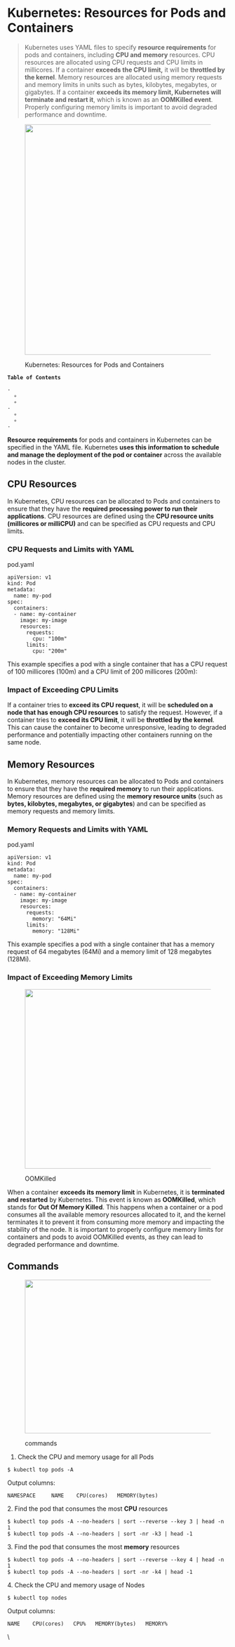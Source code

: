 # Kubernetes: Resources for Pods and Containers

> Kubernetes uses YAML files to specify **resource requirements** for pods and containers, including **CPU and memory** resources. CPU resources are allocated using CPU requests and CPU limits in millicores. If a container **exceeds the CPU limit,** it will be **throttled by the kernel**. Memory resources are allocated using memory requests and memory limits in units such as bytes, kilobytes, megabytes, or gigabytes. If a container **exceeds its memory limit, Kubernetes will terminate and restart it**, which is known as an **OOMKilled event**. Properly configuring memory limits is important to avoid degraded performance and downtime.

<figure><img src="https://miro.medium.com/v2/resize:fit:700/1*u5Qa0dHS6QHp0ks1KCuujw.png" alt="" height="525" width="700"><figcaption><p>Kubernetes: Resources for Pods and Containers</p></figcaption></figure>

<pre><code><strong>Table of Contents
</strong>
· 
  ∘ 
  ∘ 
· 
  ∘ 
  ∘ 
· 
</code></pre>

**Resource** **requirements** for pods and containers in Kubernetes can be specified in the YAML file. Kubernetes **uses this information to schedule and manage the deployment of the pod or container** across the available nodes in the cluster.

## CPU Resources <a href="#b19a" id="b19a"></a>

In Kubernetes, CPU resources can be allocated to Pods and containers to ensure that they have the **required processing power to run their applications**. CPU resources are defined using the **CPU resource units (millicores or milliCPU)** and can be specified as CPU requests and CPU limits.

### CPU Requests and Limits with YAML <a href="#57b8" id="57b8"></a>

pod.yaml

```
apiVersion: v1
kind: Pod
metadata:
  name: my-pod
spec:
  containers:
  - name: my-container
    image: my-image
    resources:
      requests:
        cpu: "100m"
      limits:
        cpu: "200m"
```

This example specifies a pod with a single container that has a CPU request of 100 millicores (100m) and a CPU limit of 200 millicores (200m):

### Impact of Exceeding CPU Limits <a href="#effb" id="effb"></a>

If a container tries to **exceed its CPU request**, it will be **scheduled on a node that has enough CPU resources** to satisfy the request. However, if a container tries to **exceed its CPU limit**, it will be **throttled by the kernel**. This can cause the container to become unresponsive, leading to degraded performance and potentially impacting other containers running on the same node.

## Memory Resources <a href="#b0f6" id="b0f6"></a>

In Kubernetes, memory resources can be allocated to Pods and containers to ensure that they have the **required memory** to run their applications. Memory resources are defined using the **memory resource units** (such as **bytes, kilobytes, megabytes, or gigabytes**) and can be specified as memory requests and memory limits.

### Memory Requests and Limits with YAML <a href="#9874" id="9874"></a>

pod.yaml

```
apiVersion: v1
kind: Pod
metadata:
  name: my-pod
spec:
  containers:
  - name: my-container
    image: my-image
    resources:
      requests:
        memory: "64Mi"
      limits:
        memory: "128Mi"
```

This example specifies a pod with a single container that has a memory request of 64 megabytes (64Mi) and a memory limit of 128 megabytes (128Mi).

### Impact of Exceeding Memory Limits <a href="#7ae5" id="7ae5"></a>

<figure><img src="https://miro.medium.com/v2/resize:fit:700/1*nczJHKct1Gg5gl4C6eAktw.png" alt="" height="409" width="700"><figcaption><p>OOMKilled</p></figcaption></figure>

When a container **exceeds its memory limit** in Kubernetes, it is **terminated and restarted** by Kubernetes. This event is known as **OOMKilled**, which stands for **Out Of Memory Killed**. This happens when a container or a pod consumes all the available memory resources allocated to it, and the kernel terminates it to prevent it from consuming more memory and impacting the stability of the node. It is important to properly configure memory limits for containers and pods to avoid OOMKilled events, as they can lead to degraded performance and downtime.

## Commands <a href="#6902" id="6902"></a>

<figure><img src="https://miro.medium.com/v2/resize:fit:700/1*3QEUiPb8jSMAvuqsAaVWTw.png" alt="" height="350" width="700"><figcaption><p>commands</p></figcaption></figure>

1. Check the CPU and memory usage for all Pods

```
$ kubectl top pods -A
```

Output columns:

```
NAMESPACE     NAME    CPU(cores)   MEMORY(bytes)
```

2\. Find the pod that consumes the most **CPU** resources

```
$ kubectl top pods -A --no-headers | sort --reverse --key 3 | head -n 1
$ kubectl top pods -A --no-headers | sort -nr -k3 | head -1
```

3\. Find the pod that consumes the most **memory** resources

```
$ kubectl top pods -A --no-headers | sort --reverse --key 4 | head -n 1
$ kubectl top pods -A --no-headers | sort -nr -k4 | head -1
```

4\. Check the CPU and memory usage of Nodes

```
$ kubectl top nodes
```

Output columns:

```
NAME    CPU(cores)   CPU%   MEMORY(bytes)   MEMORY%
```

\
